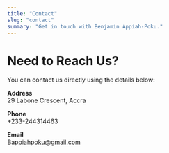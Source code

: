 ```yaml
---
title: "Contact"
slug: "contact"
summary: "Get in touch with Benjamin Appiah-Poku."
---
```


# Need to Reach Us?

You can contact us directly using the details below:

**Address**  
29 Labone Crescent, Accra  

**Phone**  
+233-244314463  

**Email**  
[Bappiahpoku@gmail.com](mailto:Bappiahpoku@gmail.com)  


